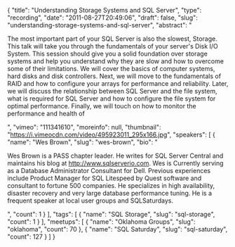 {
  "title": "Understanding Storage Systems and SQL Server",
  "type": "recording",
  "date": "2011-08-27T20:49:06",
  "draft": false,
  "slug": "understanding-storage-systems-and-sql-server",
  "abstract": "<p>The most important part of your SQL Server is also the slowest, Storage. This talk will take you through the fundamentals of your server's Disk I/O System. This session should give you a solid foundation over storage systems and help you understand why they are slow and how to overcome some of their limitations. We will cover the basics of computer systems, hard disks and disk controllers. Next, we will move to the fundamentals of RAID and how to configure your arrays for performance and reliability. Later, we will discuss the relationship between SQL Server and the file system, what is required for SQL Server and how to configure the file system for optimal performance. Finally, we will touch on how to monitor the performance and health of</p>",
  "vimeo": "111341610",
  "moreinfo": null,
  "thumbnail": "https://i.vimeocdn.com/video/495923011_295x166.jpg",
  "speakers": [
    {
      "name": "Wes Brown",
      "slug": "wes-brown",
      "bio": "<p>Wes Brown is a PASS chapter leader. He writes for SQL Server Central and maintains his blog at http://www.sqlserverio.com. Wes is Currently serving as a Database Administrator Consultant for Dell. Previous experiences include Product Manager for SQL Litespeed by Quest software and consultant to fortune 500 companies. He specializes in high availability, disaster recovery and very large database performance tuning. He is a frequent speaker at local user groups and SQLSaturdays.</p>",
      "count": 1
    }
  ],
  "tags": [
    {
      "name": "SQL Storage",
      "slug": "sql-storage",
      "count": 1
    }
  ],
  "meetups": [
    {
      "name": "Oklahoma Groups",
      "slug": "oklahoma",
      "count": 70
    },
    {
      "name": "SQL Saturday",
      "slug": "sql-saturday",
      "count": 127
    }
  ]
}